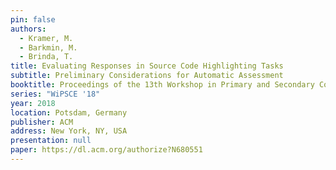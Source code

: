 ```yaml
---
pin: false
authors:
  - Kramer, M.
  - Barkmin, M.
  - Brinda, T.
title: Evaluating Responses in Source Code Highlighting Tasks
subtitle: Preliminary Considerations for Automatic Assessment
booktitle: Proceedings of the 13th Workshop in Primary and Secondary Computing Education
series: "WiPSCE '18"
year: 2018
location: Potsdam, Germany
publisher: ACM
address: New York, NY, USA
presentation: null
paper: https://dl.acm.org/authorize?N680551
---
```

